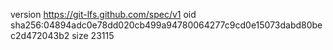 version https://git-lfs.github.com/spec/v1
oid sha256:04894adc0e78dd020cb499a94780064277c9cd0e15073dabd80bec2d472043b2
size 23115
